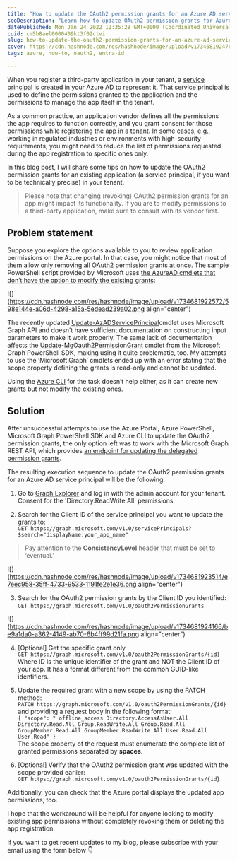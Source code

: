 ```yaml
---
title: "How to update the OAuth2 permission grants for an Azure AD service principal"
seoDescription: "Learn how to update OAuth2 permission grants for Azure AD service principals using Microsoft Graph REST API"
datePublished: Mon Jan 24 2022 12:35:28 GMT+0000 (Coordinated Universal Time)
cuid: cm5b8ael0000409kt3f02ctvi
slug: how-to-update-the-oauth2-permission-grants-for-an-azure-ad-service-principal
cover: https://cdn.hashnode.com/res/hashnode/image/upload/v1734681924764/96f36f75-9592-4d6f-9541-852b5a678dd2.png
tags: azure, how-to, oauth2, entra-id

---
```


When you register a third-party application in your tenant, a [service principal](https://docs.microsoft.com/en-us/azure/active-directory/fundamentals/service-accounts-principal) is created in your Azure AD to represent it. That service principal is used to define the permissions granted to the application and the permissions to manage the app itself in the tenant.

As a common practice, an application vendor defines all the permissions the app requires to function correctly, and you grant consent for those permissions while registering the app in a tenant. In some cases, e.g., working in regulated industries or environments with high-security requirements, you might need to reduce the list of permissions requested during the app registration to specific ones only.

In this blog post, I will share some tips on how to update the OAuth2 permission grants for an existing application (a service principal, if you want to be technically precise) in your tenant.

> Please note that changing (revoking) OAuth2 permission grants for an app might impact its functionality. If you are to modify permissions to a third-party application, make sure to consult with its vendor first.

## Problem statement

Suppose you explore the options available to you to review application permissions on the Azure portal. In that case, you might notice that most of them allow only removing all OAuth2 permission grants at once. The sample PowerShell script provided by Microsoft uses [the AzureAD cmdlets that don’t have the option to modify the existing grants](https://docs.microsoft.com/en-us/powershell/module/azuread/?view=azureadps-2.0#oauth2):

![](https://cdn.hashnode.com/res/hashnode/image/upload/v1734681922572/598e144e-a06d-4298-a15a-5edead239a02.png align="center")

The recently updated [Update-AzADServicePrincipal](https://docs.microsoft.com/en-us/powershell/module/az.resources/update-azadserviceprincipal)cmdlet uses Microsoft Graph API and doesn’t have sufficient documentation on constructing input parameters to make it work properly. The same lack of documentation affects the [Update-MgOauth2PermissionGrant](https://docs.microsoft.com/en-us/powershell/module/microsoft.graph.identity.signins/update-mgoauth2permissiongrant) cmdlet from the Microsoft Graph PowerShell SDK, making using it quite problematic, too. My attempts to use the ‘Microsoft.Graph’ cmdlets ended up with an error stating that the scope property defining the grants is read-only and cannot be updated.

Using the [Azure CLI](https://docs.microsoft.com/en-us/cli/azure/ad/app/permission?view=azure-cli-latest) for the task doesn’t help either, as it can create new grants but not modify the existing ones.

## Solution

After unsuccessful attempts to use the Azure Portal, Azure PowerShell, Microsoft Graph PowerShell SDK and Azure CLI to update the OAuth2 permission grants, the only option left was to work with the Microsoft Graph REST API, which provides [an endpoint for updating the delegated permission grants](https://docs.microsoft.com/en-us/graph/api/oauth2permissiongrant-update).

The resulting execution sequence to update the OAuth2 permission grants for an Azure AD service principal will be the following:

1. Go to [Graph Explorer](https://developer.microsoft.com/en-us/graph/graph-explorer) and log in with the admin account for your tenant. Consent for the 'Directory.ReadWrite.All' permissions.
    
2. Search for the Client ID of the service principal you want to update the grants to:  
    `GET https://graph.microsoft.com/v1.0/servicePrincipals?$search="displayName:your_app_name"`
    

> Pay attention to the **ConsistencyLevel** header that must be set to ‘eventual.’

![](https://cdn.hashnode.com/res/hashnode/image/upload/v1734681923514/e7eec958-35ff-4733-9533-1191fe2e1e36.png align="center")

3. Search for the OAuth2 permission grants by the Client ID you identified:  
    `GET https://graph.microsoft.com/v1.0/oauth2PermissionGrants`
    

![](https://cdn.hashnode.com/res/hashnode/image/upload/v1734681924166/be9a1da0-a362-4149-ab70-6b4ff99d21fa.png align="center")

4. \[Optional\] Get the specific grant only  
    `GET https://graph.microsoft.com/v1.0/oauth2PermissionGrants/{id}`  
    Where ID is the unique identifier of the grant and NOT the Client ID of your app. It has a format different from the common GUID-like identifiers.
    
5. Update the required grant with a new scope by using the PATCH method:  
    `PATCH https://graph.microsoft.com/v1.0/oauth2PermissionGrants/{id}`  
    and providing a request body in the following format:  
    `{ "scope": " offline_access Directory.AccessAsUser.All Directory.Read.All Group.ReadWrite.All Group.Read.All GroupMember.Read.All GroupMember.ReadWrite.All User.Read.All User.Read" }`  
    The scope property of the request must enumerate the complete list of granted permissions separated by **spaces**.
    
6. \[Optional\] Verify that the OAuth2 permission grant was updated with the scope provided earlier:  
    `GET https://graph.microsoft.com/v1.0/oauth2PermissionGrants/{id}`
    

Additionally, you can check that the Azure portal displays the updated app permissions, too.

I hope that the workaround will be helpful for anyone looking to modify existing app permissions without completely revoking them or deleting the app registration.

If you want to get recent updates to my blog, please subscribe with your email using the form below 👇